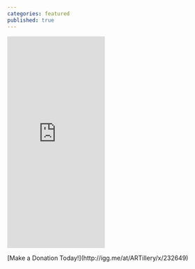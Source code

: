 ```yaml
---
categories: featured
published: true
---
```


<div class='kickstarter'>

<iframe src="http://www.indiegogo.com/project/422402/widget/232649" width="224px" height="486px" frameborder="0" scrolling="no"></iframe>

<p>[Make a Donation Today!](http://igg.me/at/ARTillery/x/232649)</b></p>
</div>